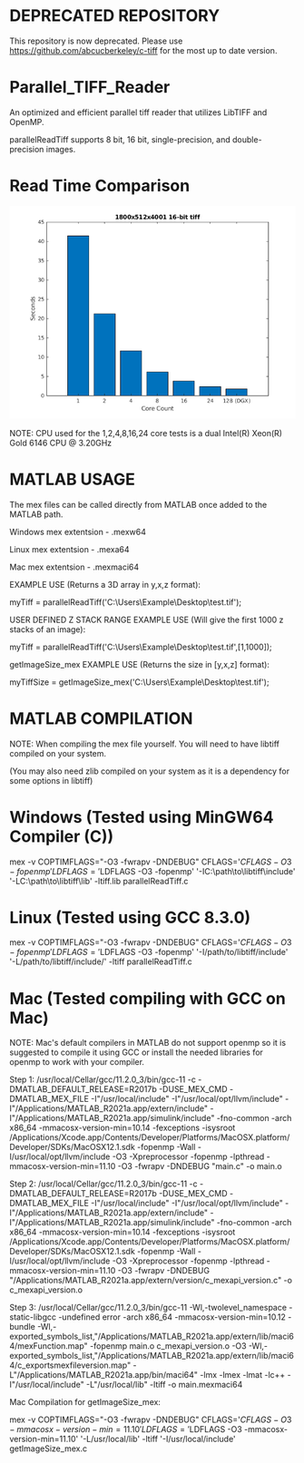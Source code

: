 # DEPRECATED REPOSITORY
This repository is now deprecated. Please use https://github.com/abcucberkeley/c-tiff for the most up to date version.

# Parallel_TIFF_Reader

An optimized and efficient parallel tiff reader that utilizes LibTIFF and OpenMP.

parallelReadTiff supports 8 bit, 16 bit, single-precision, and double-precision images.

# Read Time Comparison
![alt text](./Images/timingsBarPlot.png)

NOTE: CPU used for the 1,2,4,8,16,24 core tests is a dual Intel(R) Xeon(R) Gold 6146 CPU @ 3.20GHz 

# MATLAB USAGE

The mex files can be called directly from MATLAB once added to the MATLAB path.

Windows mex extentsion - .mexw64

Linux mex extentsion - .mexa64

Mac mex extentsion - .mexmaci64

EXAMPLE USE (Returns a 3D array in y,x,z format):

myTiff = parallelReadTiff('C:\Users\Example\Desktop\test.tif');

USER DEFINED Z STACK RANGE EXAMPLE USE (Will give the first 1000 z stacks of an image):

myTiff = parallelReadTiff('C:\Users\Example\Desktop\test.tif',[1,1000]);

getImageSize_mex EXAMPLE USE (Returns the size in [y,x,z] format):

myTiffSize = getImageSize_mex('C:\Users\Example\Desktop\test.tif');
 

# MATLAB COMPILATION

NOTE: When compiling the mex file yourself. You will need to have libtiff compiled on your system.

(You may also need zlib compiled on your system as it is a dependency for some options in libtiff)

# Windows (Tested using MinGW64 Compiler (C))

mex -v COPTIMFLAGS="-O3 -fwrapv -DNDEBUG" CFLAGS='$CFLAGS -O3 -fopenmp' LDFLAGS='$LDFLAGS -O3 -fopenmp' '-IC:\path\to\libtiff\include' '-LC:\path\to\libtiff\lib\' -ltiff.lib parallelReadTiff.c

# Linux (Tested using GCC 8.3.0)

mex -v COPTIMFLAGS="-O3 -fwrapv -DNDEBUG" CFLAGS='$CFLAGS -O3 -fopenmp' LDFLAGS='$LDFLAGS -O3 -fopenmp' '-I/path/to/libtiff/include' '-L/path/to/libtiff/include/' -ltiff parallelReadTiff.c

# Mac (Tested compiling with GCC on Mac)

NOTE: Mac's default compilers in MATLAB do not support openmp so it is suggested to compile it using GCC or install the needed libraries for openmp to work with your compiler.

Step 1: /usr/local/Cellar/gcc/11.2.0_3/bin/gcc-11 -c -DMATLAB_DEFAULT_RELEASE=R2017b -DUSE_MEX_CMD  -DMATLAB_MEX_FILE -I"/usr/local/include" -I"/usr/local/opt/llvm/include" -I"/Applications/MATLAB_R2021a.app/extern/include" -I"/Applications/MATLAB_R2021a.app/simulink/include" -fno-common -arch x86_64 -mmacosx-version-min=10.14 -fexceptions -isysroot /Applications/Xcode.app/Contents/Developer/Platforms/MacOSX.platform/Developer/SDKs/MacOSX12.1.sdk -fopenmp -Wall -I/usr/local/opt/llvm/include -O3 -Xpreprocessor -fopenmp -lpthread -mmacosx-version-min=11.10 -O3 -fwrapv -DNDEBUG "main.c" -o main.o

Step 2: /usr/local/Cellar/gcc/11.2.0_3/bin/gcc-11 -c -DMATLAB_DEFAULT_RELEASE=R2017b -DUSE_MEX_CMD  -DMATLAB_MEX_FILE -I"/usr/local/include" -I"/usr/local/opt/llvm/include" -I"/Applications/MATLAB_R2021a.app/extern/include" -I"/Applications/MATLAB_R2021a.app/simulink/include" -fno-common -arch x86_64 -mmacosx-version-min=10.14 -fexceptions -isysroot /Applications/Xcode.app/Contents/Developer/Platforms/MacOSX.platform/Developer/SDKs/MacOSX12.1.sdk -fopenmp -Wall -I/usr/local/opt/llvm/include -O3 -Xpreprocessor -fopenmp -lpthread -mmacosx-version-min=11.10 -O3 -fwrapv -DNDEBUG "/Applications/MATLAB_R2021a.app/extern/version/c_mexapi_version.c" -o c_mexapi_version.o

Step 3: /usr/local/Cellar/gcc/11.2.0_3/bin/gcc-11 -Wl,-twolevel_namespace -static-libgcc -undefined error -arch x86_64 -mmacosx-version-min=10.12 -bundle -Wl,-exported_symbols_list,"/Applications/MATLAB_R2021a.app/extern/lib/maci64/mexFunction.map" -fopenmp main.o c_mexapi_version.o -O3 -Wl,-exported_symbols_list,"/Applications/MATLAB_R2021a.app/extern/lib/maci64/c_exportsmexfileversion.map"  -L"/Applications/MATLAB_R2021a.app/bin/maci64" -lmx -lmex -lmat -lc++ -I"/usr/local/include" -L"/usr/local/lib" -ltiff -o main.mexmaci64

Mac Compilation for getImageSize_mex:

mex -v COPTIMFLAGS="-O3 -fwrapv -DNDEBUG" CFLAGS='$CFLAGS -O3 -mmacosx-version-min=11.10' LDFLAGS='$LDFLAGS -O3 -mmacosx-version-min=11.10' '-L/usr/local/lib' -ltiff '-I/usr/local/include' getImageSize_mex.c

